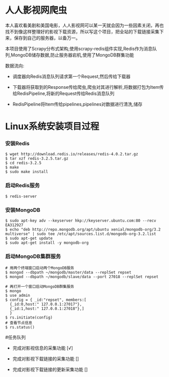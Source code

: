 # 人人影视网爬虫

本人喜欢看美剧和美国电影，人人影视网可以某一天就会因为一些因素关闭，再也找不到像这样整理好的影视下载资源，所以写这个项目，把全站的下载链接采集下来，保存到自己的服务器，以备万一。

本项目使用了Scrapy分布式架构,使用scrapy-redis组件实现,Redis作为消息队列,MongoDB储存数据,防止服务器宕机,使用了MongoDB群集功能

数据流向:

- 调度器向Redis消息队列请求第一个Request,然后传给下载器

- 下载器将获取到的Response传给爬虫,爬虫对其进行解析,将数据打包为Item传给RedisPipeline,将新的Request传给Redis消息队列

- RedisPipeline将Item传给pipelines,pipelines对数据进行清洗,储存

# Linux系统安装项目过程

### 安装Redis

```
$ wget http://download.redis.io/releases/redis-4.0.2.tar.gz
$ tar xzf redis-3.2.5.tar.gz
$ cd redis-3.2.5
$ make
$ sudo make install
```

### 启动Redis服务

```
$ redis-server
```

### 安装MongoDB

```
$ sudo apt-key adv --keyserver hkp://keyserver.ubuntu.com:80 --recv EA312927
$ echo "deb http://repo.mongodb.org/apt/ubuntu xenial/mongodb-org/3.2 multiverse" | sudo tee /etc/apt/sources.list.d/mongodb-org-3.2.list
$ sudo apt-get update
$ sudo apt-get install -y mongodb-org
```

### 启动MongoDB集群服务

```
# 用两个终端窗口启动两个MongoDB服务
$ mongod --dbpath ~/mongodb/master/data --replSet repset
$ mongod --dbpath ~/mongodb/slave/data --port 27018 --replSet repset

# 再打开一个窗口启动MongoDB群集服务
$ mongo
$ use admin
$ config = { _id:"repset", members:[
  {_id:0,host:" 127.0.0.1:27017"},
  {_id:1,host:" 127.0.0.1:27018"},]
  }
$ rs.initiate(config)
# 查看节点信息
$ rs.status()
```

#任务队列

- 完成对影视信息的采集功能 [√]

- 完成对影视下载链接的采集功能 []

- 完成对影视下载链接的更新采集功能 []
